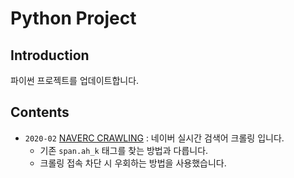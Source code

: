 # **Python Project**

## Introduction

파이썬 프로젝트를 업데이트합니다. 

## Contents
- `2020-02` [NAVERC CRAWLING](https://github.com/jeaho0613/Python/tree/master/naverCrawling) : 네이버 실시간 검색어 크롤링 입니다.
  - 기존 `span.ah_k` 태그를 찾는 방법과 다릅니다.
  - 크롤링 접속 차단 시 우회하는 방법을 사용했습니다.


